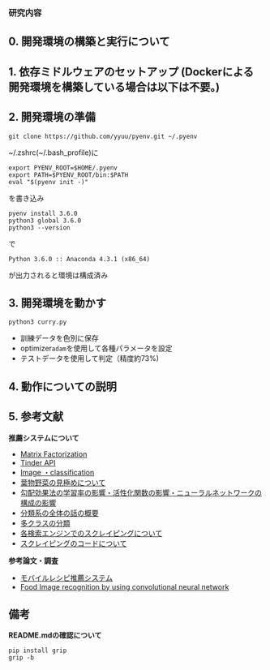 ### 研究内容



## 0. 開発環境の構築と実行について

## 1. 依存ミドルウェアのセットアップ (Dockerによる開発環境を構築している場合は以下は不要。)

## 2. 開発環境の準備


```
git clone https://github.com/yyuu/pyenv.git ~/.pyenv
```
~/.zshrc(~/.bash_profile)に
```
export PYENV_ROOT=$HOME/.pyenv
export PATH=$PYENV_ROOT/bin:$PATH
eval "$(pyenv init -)"
```
を書き込み
```
pyenv install 3.6.0
python3 global 3.6.0
python3 --version
```
で
```
Python 3.6.0 :: Anaconda 4.3.1 (x86_64)
```
が出力されると環境は構成済み


## 3. 開発環境を動かす

```
python3 curry.py
```

* 訓練データを色別に保存
* optimizer`adam`を使用して各種パラメータを設定
* テストデータを使用して判定（精度約73%)
## 4. 動作についての説明


## 5. 参考文献

**推薦システムについて**

* [Matrix Factorization](https://qiita.com/ysekky/items/c81ff24da0390a74fc6c)
* [Tinder API](https://gist.github.com/rtt/10403467)
* [Image ・classification](http://blog.kaggle.com/2017/04/03/dogs-vs-cats-redux-playground-competition-winners-interview-bojan-tunguz/)
* [葉物野菜の見極めについて](https://www.slideshare.net/YujiKawakami3/by-keras)
* [勾配効果法の学習率の影響・活性化関数の影響・ニューラルネットワークの構成の影響](http://sonickun.hatenablog.com/entry/2016/07/11/202005)
* [分類系の全体の話の概要](http://sleeping-micchi.hatenablog.com/entry/2016/09/15/004221)
* [多クラスの分類](http://developer-blog.finc.co.jp/post/137854168027/deeplearning%E3%81%A7%E9%A3%9F%E4%BA%8B%E7%94%BB%E5%83%8F%E3%81%AE%E3%82%AF%E3%83%A9%E3%82%B9%E5%88%86%E9%A1%9E%E5%99%A8%E3%82%92%E4%BD%9C%E6%88%90%E3%81%97%E3%81%A6%E3%81%BF%E3%81%9F)
* [各検索エンジンでのスクレイピングについて](https://qiita.com/ysdyt/items/565a0bf3228e12a2c503)
* [スクレイピングのコードについて](http://karaage.hatenadiary.jp/entry/2017/08/23/073000)


**参考論文・調査**

* [モバイルレシピ推薦システム](https://mm.cs.uec.ac.jp/pub/conf11/120306maruyama_5_ppt.pdf)
* [Food Image recognition by using convolutional neural network](https://arxiv.org/pdf/1612.00983.pdf)


## 備考

**README.mdの確認について**
```
pip install grip
grip -b
```
